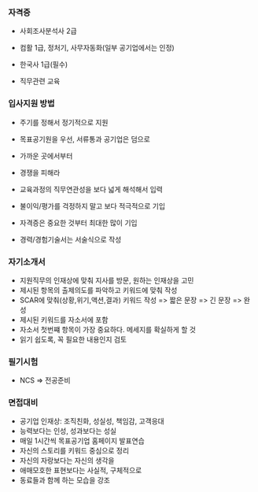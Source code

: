 ### 자격증

* 사회조사분석사 2급

* 컴활 1급, 정처기, 사무자동화(일부 공기업에서는 인정)

* 한국사 1급(필수)

* 직무관련 교육



### 입사지원 방법

* 주기를 정해서 정기적으로 지원

* 목표공기원을 우선, 서류통과 공기업은 덤으로

* 가까운 곳에서부터
* 경쟁을 피해라
* 교육과정의 직무연관성을 보다 넓게 해석해서 입력
* 불이익/평가를 걱정하지 말고 보다 적극적으로 기입
* 자격증은 중요한 것부터 최대한 많이 기입
* 경력/경험기술서는 서술식으로 작성



### 자기소개서

* 지원직무의 인재상에 맞춰 지사를 방문, 원하는 인재상을 고민
* 제시된 항목의 출제의도를 파악하고 키워드에 맞춰 작성
* SCAR에 맞춰(상황,위기,액션,결과) 키워드 작성 => 짧은 문장 => 긴 문장 => 완성
* 제시된 키워드를 자소서에 포함
* 자소서 첫번쨰 항목이 가장 중요하다. 메세지를 확실하게 할 것
* 읽기 쉽도록, 꼭 필요한 내용인지 검토



### 필기시험

* NCS => 전공준비



### 면접대비

* 공기업 인재상: 조직친화, 성실성, 책임감, 고객응대
* 능력보다는 인성, 성과보다는 성실
* 매일 1시간씩 목표공기업 홈페이지 발표연습
* 자신의 스토리를 키워드 중심으로 정리
* 자신의 자랑보다는 자신의 생각을
* 애매모호한 표현보다는 사실적, 구체적으로
* 동료들과 함께 하는 모습을 강조